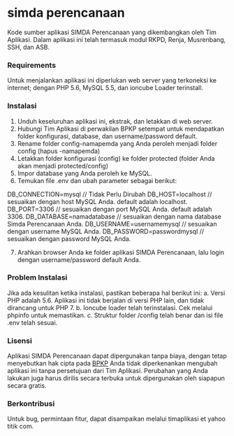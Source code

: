 # simda perencanaan
Kode sumber aplikasi SIMDA Perencanaan yang dikembangkan oleh Tim Aplikasi.
Dalam aplikasi ini telah termasuk modul RKPD, Renja, Musrenbang, SSH, dan ASB.

### Requirements
Untuk menjalankan aplikasi ini diperlukan web server yang terkoneksi ke internet; dengan PHP 5.6, MySQL 5.5, dan ioncube Loader terinstall.

### Instalasi

1. Unduh keseluruhan aplikasi ini, ekstrak, dan letakkan di web server.
2. Hubungi Tim Aplikasi di perwakilan BPKP setempat untuk mendapatkan folder konfigurasi, database, dan username/password default.
3. Rename folder config-namapemda yang Anda peroleh menjadi folder config (hapus -namapemda)
4. Letakkan folder konfigurasi (config) ke folder protected (folder Anda akan menjadi protected/config)
5. Impor database yang Anda peroleh ke MySQL.
6. Temukan file .env dan ubah parameter sebagai berikut:

DB_CONNECTION=mysql // Tidak Perlu Dirubah
DB_HOST=localhost	// sesuaikan dengan host MySQL Anda. default adalah localhost.
DB_PORT=3306 // sesuaikan dengan port MySQL Anda. default adalah 3306.
DB_DATABASE=namadatabase // sesuaikan dengan nama database Simda Perencanaan Anda.
DB_USERNAME=usernamemysql // sesuaikan dengan username MySQL Anda.
DB_PASSWORD=passwordmysql // sesuaikan dengan password MySQL Anda.

7. Arahkan browser Anda ke folder aplikasi SIMDA Perencanaan, lalu login dengan username/password default Anda.

### Problem Instalasi

Jika ada kesulitan ketika instalasi, pastikan beberapa hal berikut ini:
a. Versi PHP adalah 5.6. Aplikasi ini tidak berjalan di versi PHP lain, dan tidak dirancang untuk PHP 7.
b. Ioncube loader telah terinstalasi. Cek melalui phpinfo untuk memastikan.
c. Struktur folder /config telah benar dan isi file .env telah sesuai.

### Lisensi
Aplikasi SIMDA Perencanaan dapat dipergunakan tanpa biaya, dengan tetap menyebutkan hak cipta pada [BPKP](http://www.simda-online.com)
Anda tidak diperkenankan mengubah aplikasi ini tanpa persetujuan dari Tim Aplikasi.
Perubahan yang Anda lakukan juga harus dirilis secara terbuka untuk dipergunakan oleh siapapun secara gratis.

### Berkontribusi
Untuk bug, permintaan fitur, dapat disampaikan melalui timaplikasi et yahoo titik com.
